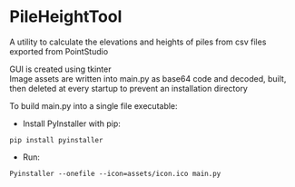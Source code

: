 # PileHeightTool
A utility to calculate the elevations and heights of piles from csv files exported from PointStudio

GUI is created using tkinter<br>
Image assets are written into main.py as base64 code and decoded, built, then deleted at every startup to prevent an installation directory<br>

To build main.py into a single file executable:<br>
* Install PyInstaller with pip:
```
pip install pyinstaller
```
* Run:
```
Pyinstaller --onefile --icon=assets/icon.ico main.py
```
